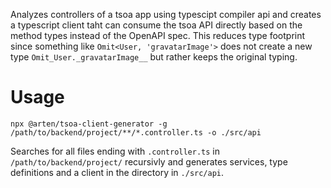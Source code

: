 Analyzes controllers of a tsoa app using typescipt compiler api and creates a typescript client taht can consume the tsoa API directly based on the method types instead of the OpenAPI spec. This reduces type footprint since something like `Omit<User, 'gravatarImage'>` does not create a new type `Omit_User._gravatarImage__` but rather keeps the original typing.

# Usage

```
npx @arten/tsoa-client-generator -g /path/to/backend/project/**/*.controller.ts -o ./src/api
```

Searches for all files ending with `.controller.ts` in `/path/to/backend/project/` recursivly and generates services, type definitions and a client in the directory in `./src/api`.
